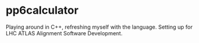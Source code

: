 # pp6calculator
Playing around in C++, refreshing myself with the language. Setting up for LHC ATLAS Alignment Software Development.
